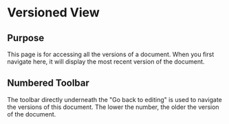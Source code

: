 # Versioned View

## Purpose 
This page is for accessing all the versions of a document. When you first navigate here, it will display the most recent version of the document.

## Numbered Toolbar
The toolbar directly underneath the "Go back to editing" is used to navigate the versions of this document. The lower the number, the older the version of the document. 
